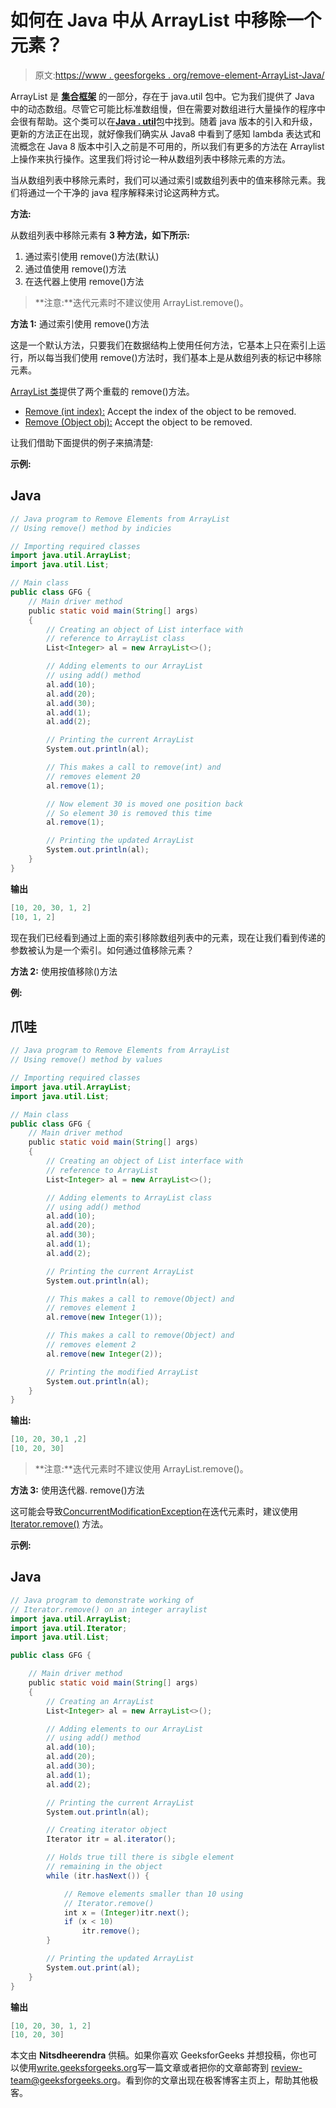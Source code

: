 # 如何在 Java 中从 ArrayList 中移除一个元素？

> 原文:[https://www . geesforgeks . org/remove-element-ArrayList-Java/](https://www.geeksforgeeks.org/remove-element-arraylist-java/)

ArrayList 是 [**集合框架**](https://www.geeksforgeeks.org/collections-in-java-2/) 的一部分，存在于 java.util 包中。它为我们提供了 Java 中的动态数组。尽管它可能比标准数组慢，但在需要对数组进行大量操作的程序中会很有帮助。这个类可以在[**Java . util**](https://www.geeksforgeeks.org/java-util-package-java/)包中找到。随着 java 版本的引入和升级，更新的方法正在出现，就好像我们确实从 Java8 中看到了感知 lambda 表达式和流概念在 Java 8 版本中引入之前是不可用的，所以我们有更多的方法在 Arraylist 上操作来执行操作。这里我们将讨论一种从数组列表中移除元素的方法。

当从数组列表中移除元素时，我们可以通过索引或数组列表中的值来移除元素。我们将通过一个干净的 java 程序解释来讨论这两种方式。

**方法:**

从数组列表中移除元素有 **3 种方法，如下所示:**

1.  通过索引使用 remove()方法(默认)
2.  通过值使用 remove()方法
3.  在迭代器上使用 remove()方法

> **注意:**迭代元素时不建议使用 ArrayList.remove()。

**方法 1:** 通过索引使用 remove()方法

这是一个默认方法，只要我们在数据结构上使用任何方法，它基本上只在索引上运行，所以每当我们使用 remove()方法时，我们基本上是从数组列表的标记中移除元素。

[ArrayList 类](https://www.geeksforgeeks.org/arraylist-in-java/)提供了两个重载的 remove()方法。

*   [Remove (int index):](https://www.geeksforgeeks.org/list-removeint-index-method-in-java-with-examples/) Accept the index of the object to be removed.
*   [Remove (Object obj):](https://www.geeksforgeeks.org/list-removeobject-obj-method-in-java-with-examples/) Accept the object to be removed.

让我们借助下面提供的例子来搞清楚:

**示例:**

## Java

```java
// Java program to Remove Elements from ArrayList
// Using remove() method by indicies

// Importing required classes
import java.util.ArrayList;
import java.util.List;

// Main class
public class GFG {
    // Main driver method
    public static void main(String[] args)
    {
        // Creating an object of List interface with
        // reference to ArrayList class
        List<Integer> al = new ArrayList<>();

        // Adding elements to our ArrayList
        // using add() method
        al.add(10);
        al.add(20);
        al.add(30);
        al.add(1);
        al.add(2);

        // Printing the current ArrayList
        System.out.println(al);

        // This makes a call to remove(int) and
        // removes element 20
        al.remove(1);

        // Now element 30 is moved one position back
        // So element 30 is removed this time
        al.remove(1);

        // Printing the updated ArrayList
        System.out.println(al);
    }
}
```

**输出**

```java
[10, 20, 30, 1, 2]
[10, 1, 2]
```

现在我们已经看到通过上面的索引移除数组列表中的元素，现在让我们看到传递的参数被认为是一个索引。如何通过值移除元素？

**方法 2:** 使用按值移除()方法

**例:**

## 爪哇

```java
// Java program to Remove Elements from ArrayList
// Using remove() method by values

// Importing required classes
import java.util.ArrayList;
import java.util.List;

// Main class
public class GFG {
    // Main driver method
    public static void main(String[] args)
    {
        // Creating an object of List interface with
        // reference to ArrayList
        List<Integer> al = new ArrayList<>();

        // Adding elements to ArrayList class
        // using add() method
        al.add(10);
        al.add(20);
        al.add(30);
        al.add(1);
        al.add(2);

        // Printing the current ArrayList
        System.out.println(al);

        // This makes a call to remove(Object) and
        // removes element 1
        al.remove(new Integer(1));

        // This makes a call to remove(Object) and
        // removes element 2
        al.remove(new Integer(2));

        // Printing the modified ArrayList
        System.out.println(al);
    }
}
```

**输出:**

```java
[10, 20, 30,1 ,2]
[10, 20, 30]
```

> **注意:**迭代元素时不建议使用 ArrayList.remove()。

**方法 3:** 使用迭代器. remove()方法

这可能会导致[ConcurrentModificationException](https://docs.oracle.com/javase/7/docs/api/java/util/ConcurrentModificationException.html)在迭代元素时，建议使用 [Iterator.remove()](https://www.geeksforgeeks.org/iterators-in-java/) 方法。

**示例:**

## Java

```java
// Java program to demonstrate working of
// Iterator.remove() on an integer arraylist
import java.util.ArrayList;
import java.util.Iterator;
import java.util.List;

public class GFG {

    // Main driver method
    public static void main(String[] args)
    {
        // Creating an ArrayList
        List<Integer> al = new ArrayList<>();

        // Adding elements to our ArrayList
        // using add() method
        al.add(10);
        al.add(20);
        al.add(30);
        al.add(1);
        al.add(2);

        // Printing the current ArrayList
        System.out.println(al);

        // Creating iterator object
        Iterator itr = al.iterator();

        // Holds true till there is sibgle element
        // remaining in the object
        while (itr.hasNext()) {

            // Remove elements smaller than 10 using
            // Iterator.remove()
            int x = (Integer)itr.next();
            if (x < 10)
                itr.remove();
        }

        // Printing the updated ArrayList
        System.out.print(al);
    }
}
```

**输出**

```java
[10, 20, 30, 1, 2]
[10, 20, 30]
```

本文由 **Nitsdheerendra** 供稿。如果你喜欢 GeeksforGeeks 并想投稿，你也可以使用[write.geeksforgeeks.org](https://write.geeksforgeeks.org)写一篇文章或者把你的文章邮寄到 review-team@geeksforgeeks.org。看到你的文章出现在极客博客主页上，帮助其他极客。